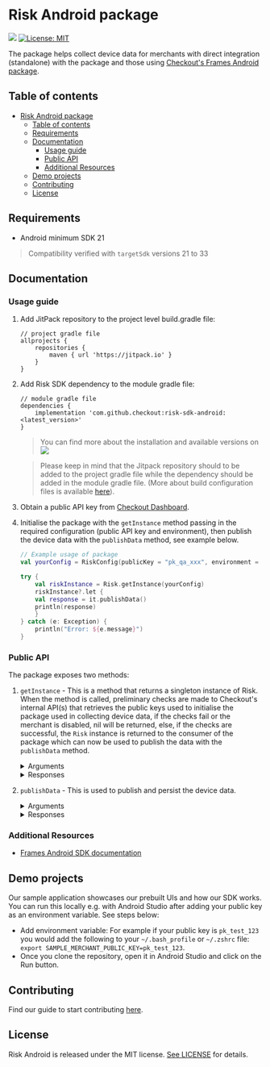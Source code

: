 #  Risk Android package
[![](https://jitpack.io/v/checkout/risk-sdk-android.svg)](https://jitpack.io/#checkout/risk-sdk-android)
[![License: MIT](https://img.shields.io/badge/License-MIT-green.svg)](LICENSE)

The package helps collect device data for merchants with direct integration (standalone) with the package and those using [Checkout's Frames Android package](https://github.com/checkout/frames-android).

## Table of contents
- [Risk Android package](#risk-android-package)
  - [Table of contents](#table-of-contents)
  - [Requirements](#requirements)
  - [Documentation](#documentation)
    - [Usage guide](#usage-guide)
    - [Public API](#public-api)
    - [Additional Resources](#additional-resources)
  - [Demo projects](#demo-projects)
  - [Contributing](#contributing)
  - [License](#license)


## Requirements
- Android minimum SDK 21

> Compatibility verified with `targetSdk` versions 21 to 33

## Documentation
### Usage guide
  1. Add JitPack repository to the project level build.gradle file:
        ```
        // project gradle file
        allprojects {
            repositories {
                maven { url 'https://jitpack.io' }
            }
        }
        ```
  2. Add Risk SDK dependency to the module gradle file:
        ```
        // module gradle file
        dependencies {
            implementation 'com.github.checkout:risk-sdk-android:<latest_version>'
        }
        ```

        > You can find more about the installation and available versions on [![](https://jitpack.io/v/checkout/checkout-risk-sdk-android.svg)](https://jitpack.io/#checkout/checkout-risk-sdk-android)

        > Please keep in mind that the Jitpack repository should to be added to the project gradle file while the dependency should be added in the module gradle file. (More about build configuration files is available [here](https://developer.android.com/studio/build)).

  3. Obtain a public API key from [Checkout Dashboard](https://dashboard.checkout.com/developers/keys).
  4. Initialise the package with the `getInstance` method passing in the required configuration (public API key and environment), then publish the device data with the `publishData` method, see example below.
        ```kotlin
        // Example usage of package
        val yourConfig = RiskConfig(publicKey = "pk_qa_xxx", environment = RiskEnvironment.QA)

        try {
            val riskInstance = Risk.getInstance(yourConfig)
            riskInstance?.let {
            val response = it.publishData()
            println(response)
            }
        } catch (e: Exception) {
            println("Error: ${e.message}")
        }
        ```

### Public API
The package exposes two methods:
1. `getInstance` - This is a method that returns a singleton instance of Risk. When the method is called, preliminary checks are made to Checkout's internal API(s) that retrieves the public keys used to initialise the package used in collecting device data, if the checks fail or the merchant is disabled, nil will be returned, else, if the checks are successful, the `Risk` instance is returned to the consumer of the package which can now be used to publish the data with the `publishData` method.

    <details>
    <summary>Arguments</summary>

    ```kotlin
    data class RiskConfig(val publicKey: String, val environment: RiskEnvironment, val framesMode: Boolean = false)

    // Instance creation of Risk Android package
    class Risk private constructor(fingerprintService: FingerprintService, deviceDataService: DeviceDataService) {
        companion object {
            private var sharedInstance: Risk? = null

            suspend fun getInstance(config: RiskConfig): Risk? {
                ...
            }
        }
    }

    enum class RiskEnvironment {
        QA,
        SANDBOX,
        PROD
    }
    ```
    </details>

    <details>
    <summary>Responses</summary>

    ```kotlin
    class Risk private constructor(...) {
        companion object {
            ...
            suspend fun publishData(...): ... {
                ...
            }
        }
    }
    ```
    </details>


2. `publishData` - This is used to publish and persist the device data.

    <details>
    <summary>Arguments</summary>

    ```kotlin
    suspend fun publishData(cardToken: string? = null): PublishRiskData? {
    ...
    }
    ```
    </details>

    <details>
    <summary>Responses</summary>

    ```kotlin
    data class PublishRiskData(val deviceSessionID: String)
    data class RiskError(val description: String)
    ```
    </details>

### Additional Resources
<!-- TODO: Add website documentation link here (https://checkout.atlassian.net/browse/PRISM-10088) - [Risk Android SDK documentation](https://docs.checkout.com/risk/overview) -->
- [Frames Android SDK documentation](https://www.checkout.com/docs/developer-resources/sdks/frames-android-sdk)

## Demo projects
Our sample application showcases our prebuilt UIs and how our SDK works. You can run this locally e.g. with Android Studio after adding your public key as an environment variable. See steps below:
- Add environment variable: For example if your public key is `pk_test_123` you would add the following to your `~/.bash_profile` or `~/.zshrc` file:
`export SAMPLE_MERCHANT_PUBLIC_KEY=pk_test_123`.
- Once you clone the repository, open it in Android Studio and click on the Run button.

## Contributing
Find our guide to start contributing [here](https://github.com/checkout/checkout-risk-sdk-android/blob/main/CONTRIBUTING.md).

## License
Risk Android is released under the MIT license. [See LICENSE](https://github.com/checkout/checkout-risk-sdk-android/blob/main/LICENSE) for details.
